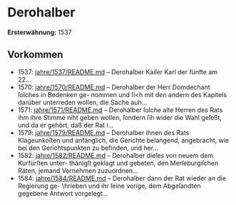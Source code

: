 # Derohalber

**Ersterwähnung:** 1537

## Vorkommen
- 1537: [jahre/1537/README.md](../jahre/1537/README.md) – Derohalber Kaiſer Karl der fünfte am 22...
- 1570: [jahre/1570/README.md](../jahre/1570/README.md) – Derohalber der Herr Domdechant ſolches in Bedenken ge-
nommen und ſi<h mit den andern des Kapitels darüber
unterreden wollen, die Sache auh...
- 1571: [jahre/1571/README.md](../jahre/1571/README.md) – Derohalber ſolche alte Herren des Rats ihm ihre Stimme
niht geben wollen, ſondern ſih wider die Wahl geſeßt,
und da er gehört, daß der Rat i...
- 1579: [jahre/1579/README.md](../jahre/1579/README.md) – Derohalber
ihnen des Rats Klageunkoſten und anfänglich, die Gerichte
belangend, angebracht, wie bei den Gerichtspunkten zu
befinden, und her...
- 1582: [jahre/1582/README.md](../jahre/1582/README.md) – Derohalber dieſes von neuem dem Kurfürſten unter-
thänigſt geklagt und gebeten, den Merſeburgiſchen Räten,
jemand Vornehmen zuzuordnen...
- 1584: [jahre/1584/README.md](../jahre/1584/README.md) – Derohalber dann der Rat wieder an die Regierung ge-
\hrieben und ihr ſeine vorige, dem Abgeſandten gegebene
Antwort vorgelegt...
